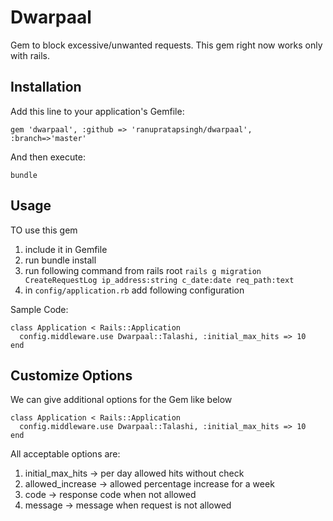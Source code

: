 # Dwarpaal

Gem to block excessive/unwanted requests. This gem right now works only with rails.

## Installation

Add this line to your application's Gemfile:

    gem 'dwarpaal', :github => 'ranupratapsingh/dwarpaal', :branch=>'master'


And then execute:

    bundle


## Usage

TO use this gem

 1. include it in Gemfile
 2. run bundle install
 3. run following command from rails root ```rails g migration CreateRequestLog ip_address:string c_date:date req_path:text```
 4. in `config/application.rb` add following configuration

Sample Code:

    class Application < Rails::Application
      config.middleware.use Dwarpaal::Talashi, :initial_max_hits => 10
    end

## Customize Options
We can give additional options for the Gem like below

    class Application < Rails::Application
      config.middleware.use Dwarpaal::Talashi, :initial_max_hits => 10
    end

All acceptable options are:

 1. initial_max_hits -> per day allowed hits without check
 2. allowed_increase -> allowed percentage increase for a week
 3. code -> response code when not allowed
 4. message -> message when request is not allowed
